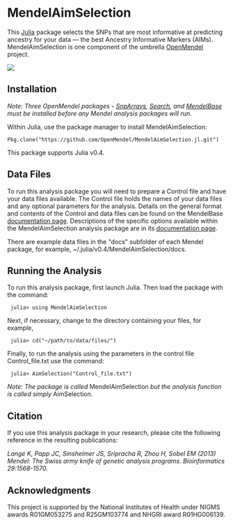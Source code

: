 # MendelAimSelection

This [Julia](http://julialang.org/) package selects the SNPs that are most informative at predicting ancestry for your data — the best Ancestry Informative Markers (AIMs). MendelAimSelection is one component of the umbrella [OpenMendel](https://openmendel.github.io) project.

[![](https://img.shields.io/badge/docs-current-blue.svg)](https://OpenMendel.github.io/MendelAimSelection.jl)

## Installation

*Note: Three OpenMendel packages - [SnpArrays](https://github.com/OpenMendel/SnpArrays.jl), [Search](https://github.com/OpenMendel/Search.jl), and [MendelBase](https://github.com/OpenMendel/MendelBase.jl) must be installed before any Mendel analysis packages will run.*

Within Julia, use the package manager to install MendelAimSelection:

    Pkg.clone("https://github.com/OpenMendel/MendelAimSelection.jl.git")

This package supports Julia v0.4.

## Data Files

To run this analysis package you will need to prepare a Control file and have your data files available. The Control file holds the names of your data files and any optional parameters for the analysis. Details on the general format and contents of the Control and data files can be found on the MendelBase [documentation page](https://openmendel.github.io/MendelBase.jl). Descriptions of the specific options available within the MendelAimSelection analysis package are in its [documentation page](https://openmendel.github.io/MendelAimSelection.jl).

There are example data files in the "docs" subfolder of each Mendel package, for example, ~/.julia/v0.4/MendelAimSelection/docs.

## Running the Analysis

To run this analysis package, first launch Julia. Then load the package with the command:

     julia> using MendelAimSelection

Next, if necessary, change to the directory containing your files, for example,

     julia> cd("~/path/to/data/files/")

Finally, to run the analysis using the parameters in the control file Control_file.txt use the command:

     julia> AimSelection("Control_file.txt")

*Note: The package is called* MendelAimSelection *but the analysis function is called simply* AimSelection.

## Citation

If you use this analysis package in your research, please cite the following reference in the resulting publications:

*Lange K, Papp JC, Sinsheimer JS, Sripracha R, Zhou H, Sobel EM (2013) Mendel: The Swiss army knife of genetic analysis programs. Bioinformatics 29:1568-1570.*

<!--- ## Contributing
We welcome contributions to this Open Source project. To contribute, follow this procedure ... --->

## Acknowledgments

This project is supported by the National Institutes of Health under NIGMS awards R01GM053275 and R25GM103774 and NHGRI award R01HG006139.
